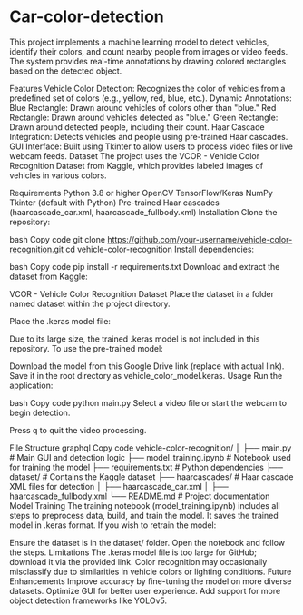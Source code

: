 # Car-color-detection

This project implements a machine learning model to detect vehicles, identify their colors, and count nearby people from images or video feeds. The system provides real-time annotations by drawing colored rectangles based on the detected object.

Features
Vehicle Color Detection: Recognizes the color of vehicles from a predefined set of colors (e.g., yellow, red, blue, etc.).
Dynamic Annotations:
Blue Rectangle: Drawn around vehicles of colors other than "blue."
Red Rectangle: Drawn around vehicles detected as "blue."
Green Rectangle: Drawn around detected people, including their count.
Haar Cascade Integration: Detects vehicles and people using pre-trained Haar cascades.
GUI Interface: Built using Tkinter to allow users to process video files or live webcam feeds.
Dataset
The project uses the VCOR - Vehicle Color Recognition Dataset from Kaggle, which provides labeled images of vehicles in various colors.

Requirements
Python 3.8 or higher
OpenCV
TensorFlow/Keras
NumPy
Tkinter (default with Python)
Pre-trained Haar cascades (haarcascade_car.xml, haarcascade_fullbody.xml)
Installation
Clone the repository:

bash
Copy code
git clone https://github.com/your-username/vehicle-color-recognition.git
cd vehicle-color-recognition
Install dependencies:

bash
Copy code
pip install -r requirements.txt
Download and extract the dataset from Kaggle:

VCOR - Vehicle Color Recognition Dataset
Place the dataset in a folder named dataset within the project directory.

Place the .keras model file:

Due to its large size, the trained .keras model is not included in this repository. To use the pre-trained model:

Download the model from this Google Drive link (replace with actual link).
Save it in the root directory as vehicle_color_model.keras.
Usage
Run the application:

bash
Copy code
python main.py
Select a video file or start the webcam to begin detection.

Press q to quit the video processing.

File Structure
graphql
Copy code
vehicle-color-recognition/
│
├── main.py                  # Main GUI and detection logic
├── model_training.ipynb     # Notebook used for training the model
├── requirements.txt         # Python dependencies
├── dataset/                 # Contains the Kaggle dataset
├── haarcascades/            # Haar cascade XML files for detection
│   ├── haarcascade_car.xml
│   ├── haarcascade_fullbody.xml
└── README.md                # Project documentation
Model Training
The training notebook (model_training.ipynb) includes all steps to preprocess data, build, and train the model. It saves the trained model in .keras format. If you wish to retrain the model:

Ensure the dataset is in the dataset/ folder.
Open the notebook and follow the steps.
Limitations
The .keras model file is too large for GitHub; download it via the provided link.
Color recognition may occasionally misclassify due to similarities in vehicle colors or lighting conditions.
Future Enhancements
Improve accuracy by fine-tuning the model on more diverse datasets.
Optimize GUI for better user experience.
Add support for more object detection frameworks like YOLOv5.
